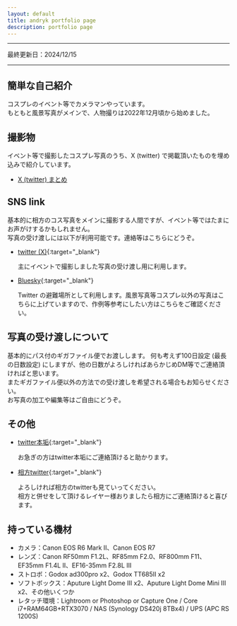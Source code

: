 ```yaml
---
layout: default
title: andryk portfolio page
description: portfolio page
---
```


---------------------------

最終更新日：2024/12/15

---------------------------

## 簡単な自己紹介

コスプレのイベント等でカメラマンやっています。  
もともと風景写真がメインで、人物撮りは2022年12月頃から始めました。


## 撮影物

イベント等で撮影したコスプレ写真のうち、X (twitter) で掲載頂いたものを埋め込みで紹介しています。

* [X (twitter) まとめ](./twitter_ph/)


## SNS link

基本的に相方のコス写真をメインに撮影する人間ですが、イベント等ではたまにお声がけするかもしれません。  
写真の受け渡しには以下が利用可能です。連絡等はこちらにどうぞ。

* [twitter (X)](https://twitter.com/andrykph){:target="_blank"}

    主にイベントで撮影しました写真の受け渡し用に利用します。

* [Bluesky](https://bsky.app/profile/andryk.moe){:target="_blank"}

    Twitter の避難場所として利用します。風景写真等コスプレ以外の写真はこちらに上げていますので、作例等参考にしたい方はこちらをご確認ください。


## 写真の受け渡しについて

基本的にパス付のギガファイル便でお渡しします。
何も考えず100日設定 (最長の日数設定) にしますが、他の日数がよろしければあらかじめDM等でご連絡頂ければと思います。  
またギガファイル便以外の方法での受け渡しを希望される場合もお知らせください。  
お写真の加工や編集等はご自由にどうぞ。


## その他

* [twitter本垢](https://twitter.com/mgandryk){:target="_blank"}

    お急ぎの方はtwitter本垢にご連絡頂けると助かります。

* [相方twitter](https://twitter.com/sirokuroandkiyu){:target="_blank"}

    よろしければ相方のtwitterも見ていってください。  
    相方と併せをして頂けるレイヤー様おりましたら相方にご連絡頂けると喜びます。


## 持っている機材

* カメラ：Canon EOS R6 Mark II、Canon EOS R7
* レンズ：Canon RF50mm F1.2L、RF85mm F2.0、RF800mm F11、EF35mm F1.4L II、EF16-35mm F2.8L III
* ストロボ：Godox ad300pro x2、Godox TT685II x2
* ソフトボックス：Aputure Light Dome III x2、Aputure Light Dome Mini III x2、その他いくつか
* レタッチ環境：Lightroom or Photoshop or Capture One / Core i7+RAM64GB+RTX3070 / NAS (Synology DS420j 8TBx4) / UPS (APC RS 1200S)
